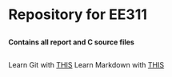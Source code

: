 # Repository for EE311
##
#### Contains all report and C source files
##
Learn Git with [THIS](https://www.youtube.com/watch?v=SWYqp7iY_Tc)
Learn Markdown with [THIS](https://guides.github.com/features/mastering-markdown/)

